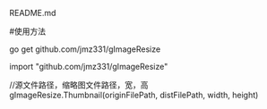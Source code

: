 README.md


#使用方法

go get github.com/jmz331/gImageResize

import "github.com/jmz331/gImageResize"

//源文件路径，缩略图文件路径，宽，高
gImageResize.Thumbnail(originFilePath, distFilePath, width, height)